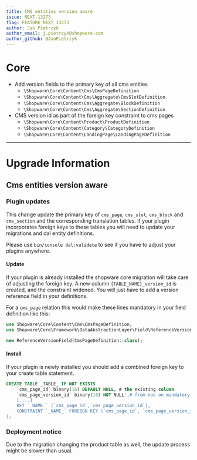```yaml
---
title: CMS entities version aware
issue: NEXT-13273
flag: FEATURE_NEXT_13273
author: Jan Pietrzyk
author_email: j.pietrzyk@shopware.com 
author_github: @JanPietrzyk
---
```

# Core
* Add version fields to the primary key of all cms entities 
    * `\Shopware\Core\Content\Cms\CmsPageDefinition`
    * `\Shopware\Core\Content\Cms\Aggregate\CmsSlotDefinition`
    * `\Shopware\Core\Content\Cms\Aggregate\BlockDefinition`
    * `\Shopware\Core\Content\Cms\Aggregate\SectionDefinition`
* CMS version id as part of the foreign key constraint to cms pages
    * `\Shopware\Core\Content\Product\ProductDefinition`
    * `\Shopware\Core\Content\Category\CategoryDefinition`
    * `\Shopware\Core\Content\LandingPage\LandingPageDefinition`
___
# Upgrade Information

## Cms entities version aware

### Plugin updates

This change update the primary key of `cms_page`, `cms_slot`, `cms_block` and `cms_section` and the corresponding translation tables. If your plugin incorporates foreign keys to these tables you will need to update your migrations and dal entity definitions.

Please use `bin/console dal:validate` to see if you have to adjust your plugins anywhere.

#### Update

If your plugin is already installed the shopware core migration will take care of adjusting the foreign key. A new column `{TABLE_NAME}_version_id` is created, and the constraint widened. You will just have to add a version reference field in your definitions.

For a `cms_page` relation this would make these lines mandatory in your field definition like this:

```php
use Shopware\Core\Content\Cms\CmsPageDefinition;
use Shopware\Core\Framework\DataAbstractionLayer\Field\ReferenceVersionField;

new ReferenceVersionField(CmsPageDefinition::class);
```

#### Install

If your plugin is newly installed you should add a combined foreign key to your create table statement.

```sql
CREATE TABLE _TABLE_ IF NOT EXISTS
    `cms_page_id` binary(16) DEFAULT NULL, # the existing column
    `cms_page_version_id` binary(16) NOT NULL',# from noe on mandatory
    [....]
    KEY `_NAME_` (`cms_page_id`,`cms_page_version_id`),
    CONSTRAINT `_NAME_` FOREIGN KEY (`cms_page_id`, `cms_page_version_id`) REFERENCES `cms_page` (`id`, `version_id`) ON DELETE CASCADE ON UPDATE CASCADE # notice the two column on two column key
);

```

### Deployment notice

Due to the migration changing the product table as well, the update process might be slower than usual. 

